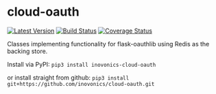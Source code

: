 # cloud-oauth
[![Latest Version](https://img.shields.io/pypi/v/inovonics-cloud-oauth.svg)](https://pypi.python.org/pypi/inovonics-cloud-oauth)
[![Build Status](https://travis-ci.org/inovonics/cloud-oauth.svg?branch=master)](https://travis-ci.org/inovonics/cloud-oauth)
[![Coverage Status](https://coveralls.io/repos/github/inovonics/cloud-oauth/badge.svg?branch=master)](https://coveralls.io/github/inovonics/cloud-oauth?branch=master)

Classes implementing functionality for flask-oauthlib using Redis as the backing store.

Install via PyPI: `pip3 install inovonics-cloud-oauth`

or install straight from github: `pip3 install git+https://github.com/inovonics/cloud-oauth.git`
